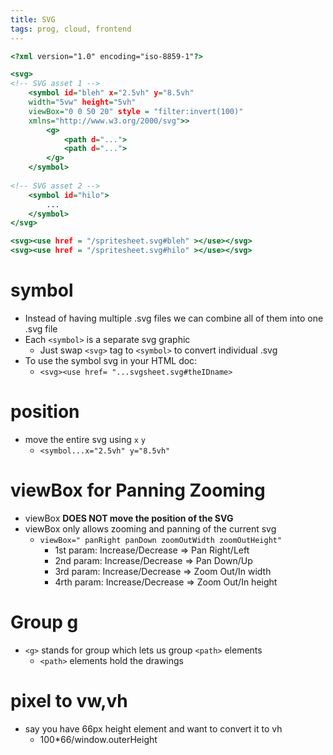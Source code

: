 ```yaml
---
title: SVG
tags: prog, cloud, frontend
---
```


```{.html filename="spritesheet.svg"}
<?xml version="1.0" encoding="iso-8859-1"?>

<svg>
<!-- SVG asset 1 -->
    <symbol id="bleh" x="2.5vh" y="8.5vh" 
    width="5vw" height="5vh" 
    viewBox="0 0 50 20" style = "filter:invert(100)" 
    xmlns="http://www.w3.org/2000/svg">>
        <g>
            <path d="...">
            <path d="...">
        </g>
    </symbol>
    
<!-- SVG asset 2 -->
    <symbol id="hilo"> 
        ...
    </symbol>
</svg>
```

```{.html filename="index.html"}
<svg><use href = "/spritesheet.svg#bleh" ></use></svg>
<svg><use href = "/spritesheet.svg#hilo" ></use></svg>
```

# symbol

* Instead of having multiple .svg files we can combine all of them into one .svg file 
* Each `<symbol>` is a separate svg graphic
  * Just swap `<svg>` tag to `<symbol>` to convert individual .svg
* To use the symbol svg in your HTML doc:
  * `<svg><use href= "...svgsheet.svg#theIDname>`

# position

* move the entire svg using `x` `y` 
  * `<symbol...x="2.5vh" y="8.5vh"`

# viewBox for Panning Zooming

* viewBox **DOES NOT move the position of the SVG**
* viewBox only allows zooming and panning of the current svg
  * `viewBox=" panRight panDown zoomOutWidth zoomOutHeight"`
    * 1st param: Increase/Decrease => Pan Right/Left
    * 2nd param: Increase/Decrease => Pan Down/Up
    * 3rd param: Increase/Decrease => Zoom Out/In width 
    * 4rth param: Increase/Decrease => Zoom Out/In height
<!--  -->


# Group g

* `<g>` stands for group which lets us group `<path>` elements
  * `<path>` elements hold the drawings


# pixel to vw,vh

* say you have 66px height element and want to convert it to vh
  * 100*66/window.outerHeight 